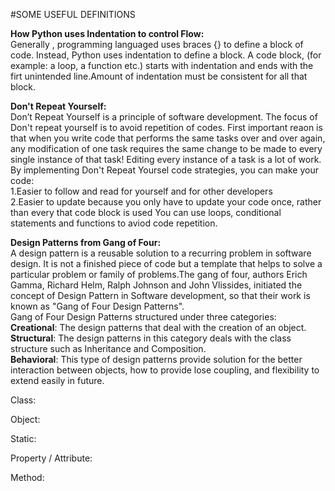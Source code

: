 #SOME USEFUL DEFINITIONS 

**How Python uses Indentation to control Flow:**  
Generally , programming languaged uses braces {} to define a block of code. Instead, Python uses indentation to define a block. A code block, 
(for example: a loop, a function etc.) starts with indentation and ends with the firt unintended line.Amount of indentation must be consistent 
for all that block.
 
**Don't Repeat Yourself:**  
Don’t Repeat Yourself is a principle of software development. The focus of Don't repeat yourself is to avoid repetition of codes. 
First important reaon is that when you write code that performs the same tasks over and over again, any modification of one task requires 
the same change to be made to every single instance of that task! Editing every instance of a task is a lot of work.
By implementing Don't Repeat Yoursel code strategies, you can make your code:  
 1.Easier to follow and read for yourself and for other developers  
 2.Easier to update because you only have to update your code once, rather than every that code block is used
You can use loops, conditional statements and functions to aviod code repetition. 

**Design Patterns from Gang of Four:**  
A design pattern is a reusable solution to a recurring problem in software design. It is not a finished piece of code but a template that 
helps to solve a particular problem or family of problems.The gang of four, authors Erich Gamma, Richard Helm, Ralph Johnson and John Vlissides, initiated the concept of Design Pattern in Software 
development, so that their work is known as "Gang of Four Design Patterns".  
Gang of Four Design Patterns structured under three categories:  
**Creational**: The design patterns that deal with the creation of an object.  
**Structural**: The design patterns in this category deals with the class structure such as Inheritance and Composition.  
**Behavioral**: This type of design patterns provide solution for the better interaction between objects, how to provide lose coupling, and 
flexibility to extend easily in future.

Class: 

Object: 

Static: 

Property / Attribute: 

Method: 
